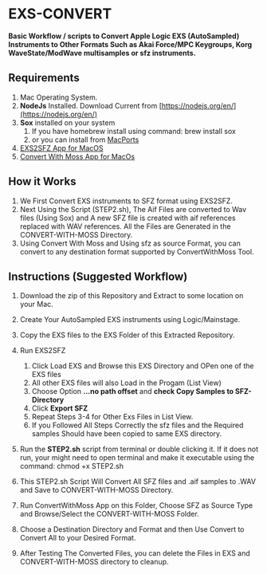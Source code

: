 # EXS-CONVERT
**Basic Workflow / scripts to Convert Apple Logic EXS (AutoSampled) Instruments to Other Formats Such as Akai Force/MPC Keygroups, Korg WaveState/ModWave multisamples or sfz instruments.**

## Requirements
1. Mac Operating System.
2. **NodeJs** Installed. Download Current from  [https://nodejs.org/en/](https://nodejs.org/en/)
3. **Sox** installed on your system
   1. If you have homebrew install using command: brew install sox
   2. or you can install from [MacPorts](https://ports.macports.org/port/sox/)
4. [EXS2SFZ App for MacOS](https://www.bjoernbojahr.de/exs2sfz.html)
5. [Convert With Moss App for MacOs](http://mossgrabers.de/Software/ConvertWithMoss/ConvertWithMoss.html)

## How it Works
1. We First Convert EXS instruments to SFZ format using EXS2SFZ.
2. Next Using the Script (STEP2.sh), The Aif Files are converted to Wav files (Using Sox) and A new SFZ file is created with aif references replaced with WAV references. All the Files are Generated in the CONVERT-WITH-MOSS Directory.
3. Using Convert With Moss and Using sfz as source Format, you can convert to any destination format supported by ConvertWithMoss Tool.

## Instructions (Suggested Workflow)
1. Download the zip of this Repository and Extract to some location on your Mac.
2. Create Your AutoSampled EXS instruments using Logic/Mainstage.
3. Copy the EXS files to the EXS Folder of this Extracted Repository.

4. Run EXS2SFZ
   1. Click Load EXS and Browse this EXS Directory and OPen one of the EXS files
   2. All other EXS files will also Load in the Progam (List View)
   3. Choose Option **...no path offset** and **check Copy Samples to SFZ-Directory**
   4. Click **Export SFZ**
   5. Repeat Steps 3-4 for Other Exs Files in List View.
   6. If you Followed All Steps Correctly the sfz files and the Required samples Should have been copied to same EXS directory.
5. Run the **STEP2.sh** script from terminal or double clicking it. If it does not run, your might need to open terminal and make it executable using the command: chmod +x STEP2.sh
6. This STEP2.sh Script Will Convert All SFZ files and .aif samples to .WAV and Save to CONVERT-WITH-MOSS Directory.
7. Run ConvertWithMoss App on this Folder, Choose SFZ as Source Type and Browse/Select  the CONVERT-WITH-MOSS Folder. 
8. Choose a Destination Directory and Format and then Use Convert to Convert All to your Desired Format.
9. After Testing The Converted Files, you can delete the Files in EXS and CONVERT-WITH-MOSS directory to cleanup.





